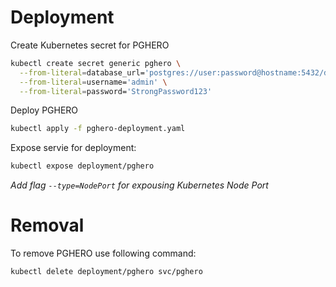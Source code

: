 # Deployment

Create Kubernetes secret for PGHERO

```bash
kubectl create secret generic pghero \
  --from-literal=database_url='postgres://user:password@hostname:5432/dbname' \
  --from-literal=username='admin' \
  --from-literal=password='StrongPassword123'
```

Deploy PGHERO

```bash
kubectl apply -f pghero-deployment.yaml
```

Expose servie for deployment:

```bash
kubectl expose deployment/pghero 
```

*Add flag `--type=NodePort` for expousing Kubernetes Node Port*


# Removal

To remove PGHERO use following command: 

```bash
kubectl delete deployment/pghero svc/pghero
```